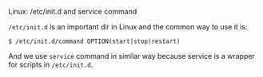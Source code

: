 Linux: /etc/init.d and service command

`/etc/init.d` is an important dir in Linux and the common way to use it is:

```
$ /etc/init.d/command OPTION(start|stop|restart)
```

And we use `service` command in similar way because service is a wrapper for scripts in `/etc/init.d`.
